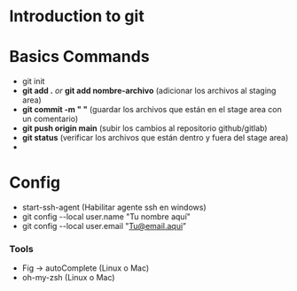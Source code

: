 # Introduction to git

# Basics Commands

- git init
- <strong>git add .</strong> <i>or</i> <strong>git add nombre-archivo</strong> (adicionar los archivos al staging area)
- <strong>git commit -m " "</strong> (guardar los archivos que están en el stage area con un comentario)
- <strong>git push origin main</strong> (subir los cambios al repositorio github/gitlab)
- <strong>git status</strong> (verificar los archivos que están dentro y fuera del stage area)
- <strong></strong>

# Config

- start-ssh-agent (Habilitar agente ssh en windows)
- git config --local user.name "Tu nombre aquí"
- git config --local user.email "Tu@email.aqui”

### Tools

- Fig -> autoComplete (Linux o Mac)
- oh-my-zsh (Linux o Mac)